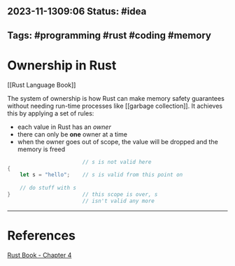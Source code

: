2023-11-1309:06
Status: #idea
---
Tags: #programming #rust #coding #memory
---

# Ownership in Rust
[[Rust Language Book]]

The system of ownership is how Rust can make memory safety guarantees without needing run-time processes like [[garbage collection]]. It achieves this by applying a set of rules:
- each value in Rust has an *owner*
- there can only be **one** owner at a time
- when the owner goes out of scope, the value will be dropped and the memory is freed

```rust
						// s is not valid here
{
	let s = "hello";    // s is valid from this point on
	
	// do stuff with s
}                       // this scope is over, s 
						// isn't valid any more
```




---
# References

[Rust Book - Chapter 4](https://doc.rust-lang.org/book/ch04-01-what-is-ownership.html)
